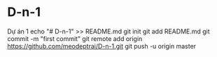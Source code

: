# D-n-1
Dự án 1
echo "# D-n-1" >> README.md
git init
git add README.md
git commit -m "first commit"
git remote add origin https://github.com/meodeptrai/D-n-1.git
git push -u origin master
